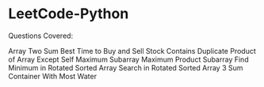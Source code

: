 # LeetCode-Python

Questions Covered:

Array
  Two Sum
  Best Time to Buy and Sell Stock
  Contains Duplicate
  Product of Array Except Self
  Maximum Subarray
  Maximum Product Subarray
  Find Minimum in Rotated Sorted Array
  Search in Rotated Sorted Array
  3 Sum
  Container With Most Water
